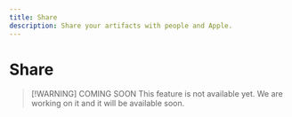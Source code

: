 ```yaml
---
title: Share
description: Share your artifacts with people and Apple.
---
```


# Share

> [!WARNING] COMING SOON
> This feature is not available yet. We are working on it and it will be available soon.